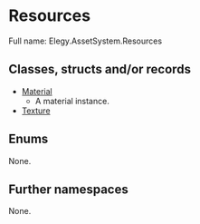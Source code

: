 ﻿
# Resources

Full name: Elegy.AssetSystem.Resources

## Classes, structs and/or records

* [Material](Material.md)
  * A material instance. 
* [Texture](Texture.md)

## Enums

None.

## Further namespaces

None.

